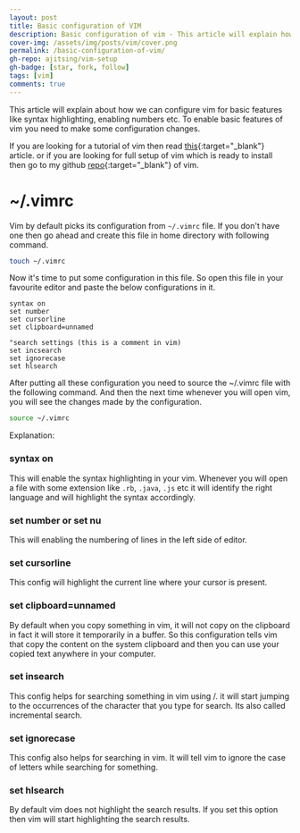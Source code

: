 ```yaml
---
layout: post
title: Basic configuration of VIM
description: Basic configuration of vim - This article will explain how to configure VIM for basic things like syntax highlighting, enabling numbers and a lot more.
cover-img: /assets/img/posts/vim/cover.png
permalink: /basic-configuration-of-vim/
gh-repo: ajitsing/vim-setup
gh-badge: [star, fork, follow]
tags: [vim]
comments: true
---
```


This article will explain about how we can configure vim for basic features like syntax highlighting, enabling numbers etc. To enable basic features of vim you need to make some configuration changes.

If you are looking for a tutorial of vim then read [this](http://www.singhajit.com/vim-modes-normal-insert-and-visual/){:target="_blank"} article. or if you are looking for full setup of vim which is ready to install then go to my github [repo](https://github.com/ajitsing/vim-setup){:target="_blank"} of vim.

# ~/.vimrc

Vim by default picks its configuration from `~/.vimrc` file. If you don't have one then go ahead and create this file in home directory with following command.

```bash
touch ~/.vimrc
```

Now it's time to put some configuration in this file. So open this file in your favourite editor and paste the below configurations in it.

```vimscript
syntax on
set number
set cursorline
set clipboard=unnamed

"search settings (this is a comment in vim)
set incsearch
set ignorecase
set hlsearch
```

After putting all these configuration you need to source the ~/.vimrc file with the following command. And then the next time whenever you will open vim, you will see the changes made by the configuration.

```bash
source ~/.vimrc
```

Explanation:

### syntax on

This will enable the syntax highlighting in your vim. Whenever you will open a file with some extension like `.rb`, `.java`, `.js` etc it will identify the right language and will highlight the syntax accordingly.

### set number or set nu

This will enabling the numbering of lines in the left side of editor.

### set cursorline

This config will highlight the current line where your cursor is present.

### set clipboard=unnamed

By default when you copy something in vim, it will not copy on the clipboard in fact it will store it temporarily in a buffer. So this configuration tells vim that copy the content on the system clipboard and then you can use your copied text anywhere in your computer.

### set insearch

This config helps for searching something in vim using /. it will start jumping to the occurrences of the character that you type for search. Its also called incremental search.

### set ignorecase

This config also helps for searching in vim. It will tell vim to ignore the case of letters while searching for something.

### set hlsearch

By default vim does not highlight the search results. If you set this option then vim will start highlighting the search results.

